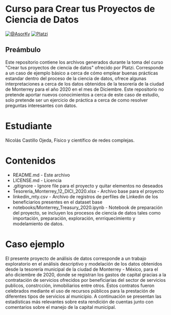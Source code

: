 # Curso para Crear tus Proyectos de Ciencia de Datos

<!-- badges: start -->
[![@AsorKy](https://img.shields.io/badge/@AsorKy-Github-blue?&logoColor=white)](https://github.com/AsorKy)
[![Platzi](https://img.shields.io/badge/Curso_Platzi-Crear_tus_proyectos_de_ciencia_de_datos-green&logoColor=white)](https://platzi.com/datos/)
<!-- badges: end -->

## Preámbulo

Este repositorio contiene los archivos generados durante la toma del curso "Crear tus proyectos de ciencia de datos" ofrecido por Platzi. Corresponde a un caso de ejemplo básico a cerca de cómo emplear buenas prácticas estandar dentro del proceso de la ciencia de datos, ofrece algunas interpretaciones a cerca de los datos obtenidos de la tesorería de la ciudad de Monterrey para el año 2020 en el mes de Diciembre. Este repositorio no pretende aportar nuevos conocimientos a cerca de este caso de estudio, solo pretende ser un ejercicio de práctica a cerca de como resolver preguntas interesantes con datos.

# Estudiante

Nicolás Castillo Ojeda, Físico y científico de redes complejas.

# Contenidos

* README.md - Este archivo
* LICENSE.md - Licencia
* .gitignore - Ignore file para el proyecto y quitar elementos no deseados
* Tesorería_Monterrey_12_DICI_2020.xlsx - Archivo base para el proyecto
* linkedin_mty.csv - Archivo de registros de perfiles de Linkedin de los beneficiarios presentes en el dataset base
* notebooks/Monterrey_Treasury_2020.ipynb - Notebook de preparación del proyecto, se incluyen los procesos de ciencia de datos tales como importación, preparación, exploración, enrriquecimiento y modelamiento de datos.

# Caso ejemplo

El presente proyecto de análisis de datos corresponde a un trabajo exploratorio en el análisis descriptivo y modelación de los datos obtenidos desde la tesorería municipal de la ciudad de Monterrey - México, para el año diciembre de 2020, donde se registran los gastos de capital gracias a la contratación de servicios ofrecidos por beneficiarias del sector de servicios publicos, constrcción, inmobiliarios entre otros. Éstos contratos fueron celebrados mediante el uso de recursos públicos para la prestación de diferentes tipos de servicios al municipio. A continuación se presentan las estadísticas más relevantes sobre esta rendición de cuentas junto con comentarios sobre el manejo de la capital municipal.

